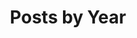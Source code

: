 ---
title: "Posts by Year"
permalink: /year-archive/
layout: posts
author_profile: true
header:
  overlay_image: "/images/texture-feature-06.jpg"
  caption: "[Palm leaves, Ecuador. Diego J. Lizcano](http://500px.com/dlizcano)"
comments: false
show_date: false
share: false
---